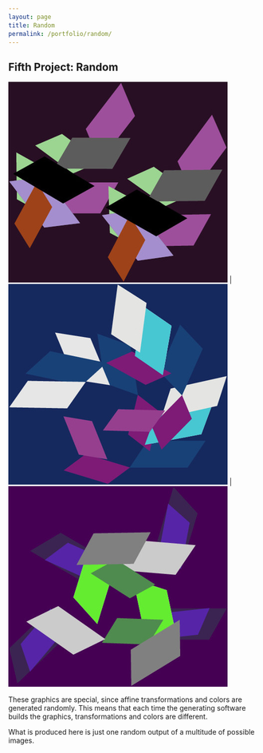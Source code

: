 ```yaml
---
layout: page
title: Random
permalink: /portfolio/random/
---
```


<h2>Fifth Project: Random</h2>

![Folding](/assets/img/rand0.jpg) | ![Folding](/assets/img/rand2.jpg) | ![Folding](/assets/img/rand3.jpg)  

These  graphics are special, since affine transformations and colors are generated randomly. This means that each time the generating software builds the graphics, transformations and colors are different.

What is produced here is just one random output of a multitude of possible images.
